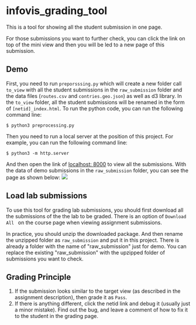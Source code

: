 # infovis_grading_tool

This is a tool for showing all the student submission in one page. 

For those submissions you want to further check, you can click the link on top of the mini view and then you will be led to a new page of this submission.

## Demo
First, you need to run `preporsssing.py` which will create a new folder call `to_view` with all the student submissions in the `raw_submission` folder and the data files (`routes.csv` and `contries.geo.json`) as well as d3 library. In the `to_view` folder, all the student submissions will be renamed in the form of `[netid]_index.html`. To run the python code, you can run the following command line:

```console
$ python3 preprocessing.py
```

Then you need to run a local server at the position of this project. For example, you can run the following command line:

```console
$ python3 -m http.server
```

And then open the link of [localhost: 8000](http://0.0.0.0:8000/) to view all the submissions. With the data of demo submissions in the `raw_submission` folder, you can see the page as shown below:
![](https://user-images.githubusercontent.com/9759891/67642710-f2b9b700-f8e4-11e9-9c33-4a86d807e99a.png)

## Load lab submissions
To use this tool for grading lab submissions, you should first download all the submissions of the the lab to be graded. There is an option of `Download All ` on the course page when viewing assignment submissions. 

In practice, you should unzip the downloaded package. And then rename the unzipped folder as `raw_submission` and put it in this project. There is already a folder with the name of "raw_submission" just for demo. You can replace the existing "raw_submission" with the upzipped folder of submissions you want to check.

## Grading Principle

1. If the submission looks similar to the target view (as described in the assignment description), then grade it as `Pass`.
2. If there is anything different, click the netid link and debug it (usually just a minor mistake). Find out the bug, and leave a comment of how to fix it to the student in the grading page.
